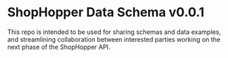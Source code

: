 # ShopHopper Data Schema v0.0.1

This repo is intended to be used for sharing schemas and data examples, and streamlining collaboration between interested parties working on the next phase of the ShopHopper API.

